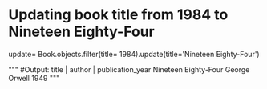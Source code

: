 # Updating book title from 1984 to Nineteen Eighty-Four

update= Book.objects.filter(title= 1984).update(title='Nineteen Eighty-Four')

""" #Output:
       title         |    author     | publication_year
 Nineteen Eighty-Four   George Orwell      1949
"""
